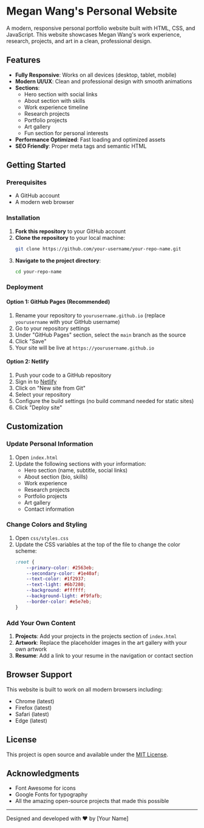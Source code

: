 # Megan Wang's Personal Website

A modern, responsive personal portfolio website built with HTML, CSS, and JavaScript. This website showcases Megan Wang's work experience, research, projects, and art in a clean, professional design.

## Features

- **Fully Responsive**: Works on all devices (desktop, tablet, mobile)
- **Modern UI/UX**: Clean and professional design with smooth animations
- **Sections**:
  - Hero section with social links
  - About section with skills
  - Work experience timeline
  - Research projects
  - Portfolio projects
  - Art gallery
  - Fun section for personal interests
- **Performance Optimized**: Fast loading and optimized assets
- **SEO Friendly**: Proper meta tags and semantic HTML

## Getting Started

### Prerequisites

- A GitHub account
- A modern web browser

### Installation

1. **Fork this repository** to your GitHub account
2. **Clone the repository** to your local machine:
   ```bash
   git clone https://github.com/your-username/your-repo-name.git
   ```
3. **Navigate to the project directory**:
   ```bash
   cd your-repo-name
   ```

### Deployment

#### Option 1: GitHub Pages (Recommended)

1. Rename your repository to `yourusername.github.io` (replace `yourusername` with your GitHub username)
2. Go to your repository settings
3. Under "GitHub Pages" section, select the `main` branch as the source
4. Click "Save"
5. Your site will be live at `https://yourusername.github.io`

#### Option 2: Netlify

1. Push your code to a GitHub repository
2. Sign in to [Netlify](https://www.netlify.com/)
3. Click on "New site from Git"
4. Select your repository
5. Configure the build settings (no build command needed for static sites)
6. Click "Deploy site"

## Customization

### Update Personal Information

1. Open `index.html`
2. Update the following sections with your information:
   - Hero section (name, subtitle, social links)
   - About section (bio, skills)
   - Work experience
   - Research projects
   - Portfolio projects
   - Art gallery
   - Contact information

### Change Colors and Styling

1. Open `css/styles.css`
2. Update the CSS variables at the top of the file to change the color scheme:
   ```css
   :root {
       --primary-color: #2563eb;
       --secondary-color: #1e40af;
       --text-color: #1f2937;
       --text-light: #6b7280;
       --background: #ffffff;
       --background-light: #f9fafb;
       --border-color: #e5e7eb;
   }
   ```

### Add Your Own Content

1. **Projects**: Add your projects in the projects section of `index.html`
2. **Artwork**: Replace the placeholder images in the art gallery with your own artwork
3. **Resume**: Add a link to your resume in the navigation or contact section

## Browser Support

This website is built to work on all modern browsers including:
- Chrome (latest)
- Firefox (latest)
- Safari (latest)
- Edge (latest)

## License

This project is open source and available under the [MIT License](LICENSE).

## Acknowledgments

- Font Awesome for icons
- Google Fonts for typography
- All the amazing open-source projects that made this possible

---

Designed and developed with ❤️ by [Your Name]
